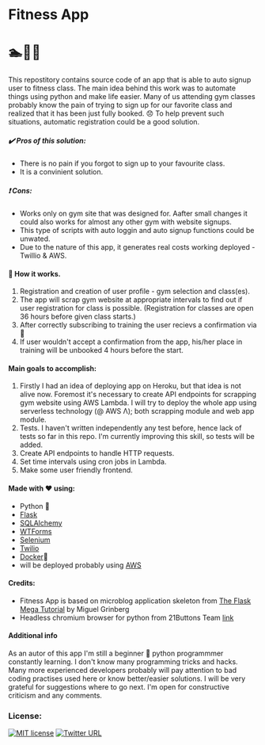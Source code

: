# Fitness App
# :swimmer::bicyclist::runner:

This repostitory contains source code of an app that is able to auto signup user to fitness class. The main idea behind this work was to automate things using python and make life easier.
Many of us attending gym classes probably know the pain of trying to sign up for our favorite class and realized that it has been just fully booked. :disappointed: To help prevent such situations, automatic registration could be a good solution. 


##### :heavy_check_mark: Pros of this solution:
* There is no pain if you forgot to sign up to your favourite class.
* It is a convinient solution.

##### :heavy_exclamation_mark: Cons:
* Works only on gym site that was designed for. Aafter small changes it could also works for almost any other gym with website signups.
* This type of scripts with auto loggin and auto signup functions could be unwated.
* Due to the nature of this app, it generates real costs working deployed - Twillio & AWS. 

#### :hammer: How it works.
1. Registration and creation of user profile - gym selection and class(es).
2. The app will scrap gym website at appropriate intervals to find out if user registration for class is possible. (Registration for classes are open 36 hours before given class starts.)
3. After correctly subscribing to training the user recievs a confirmation via :iphone:
4. If user wouldn't accept a confirmation from the app, his/her place in training will be unbooked 4 hours before the start.


#### Main goals to accomplish:
1. Firstly I had an idea of deploying app on Heroku, but that idea is not alive now. Foremost it's necessary to create API endpoints for scrapping gym website using AWS Lambda.  I will try to deploy the whole app using serverless technology (@ AWS Λ); both scrapping module and web app module.
3. Tests. I haven't written independently any test before, hence lack of tests so far in this repo. I'm currently improving this skill, so tests will be added. 
2. Create API endpoints to handle HTTP requests.
3. Set time intervals using cron jobs in Lambda.
4. Make some user friendly frontend. 

#### Made with :heart: using:
* Python :snake:
* [Flask](https://github.com/pallets/flask)
* [SQLAlchemy](https://github.com/pallets/flask-sqlalchemy)
* [WTForms](https://flask-wtf.readthedocs.io/en/stable/)
* [Selenium](https://github.com/SeleniumHQ/selenium)
* [Twilio](https://www.twilio.com/)
* [Docker](https://www.docker.com/):whale:
* will be deployed probably using [AWS](https://aws.amazon.com/lambda/)

#### Credits:
 - Fitness App is based on microblog application skeleton from [The Flask Mega Tutorial](https://blog.miguelgrinberg.com/post/the-flask-mega-tutorial-part-i-hello-world) by Miguel Grinberg
 - Headless chromium browser for python from 21Buttons Team [link](https://github.com/21Buttons/pychromeless)


#### Additional info
As an autor of this app I'm still a beginner :beginner: python programmmer constantly learning. I don't know many programming tricks and hacks. Many more experienced developers probably will pay attention to bad coding practises used here or know better/easier solutions. I will be very grateful for suggestions where to go next. I'm open for constructive criticism and any comments.

### License:
[![MIT license](http://img.shields.io/badge/license-MIT-brightgreen.svg)](http://opensource.org/licenses/MIT) [![Twitter URL](https://img.shields.io/twitter/url/https/twitter.com/fold_left.svg?style=social&label=%20%40mihalw28)](https://twitter.com/mihalw28)

